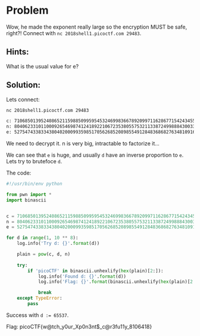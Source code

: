 # Problem
Wow, he made the exponent really large so the encryption MUST be safe, right?! Connect with ```nc 2018shell1.picoctf.com 29483```.

## Hints:
What is the usual value for e?

## Solution:

Lets connect:
```bash
nc 2018shell1.picoctf.com 29483

c: 71068501395240865211598850995954532469983667892099711628677154243455405122931072721119738215309054193221709066475822042997359534918793317236419479097866100354303830564725116895461835375221952004338385360887226154983639672871378581776557455890166428446239818509889539035556409631811811080075095838208846718522
n: 80406233101100092654698741241892210672353805575321133872499888430033338539859494339026271959947530626150072263016729160982521938813390303192441974218959166855452030444213131331939519294441352266808865972081359606505601237416482629956476601422636894484120695066236314520059661115549462601433866899578149708341
e: 52754743383343804020009935985170562685208985549128483686827634810916024900062840793502764362204310075130490520430540567817987714528235495170236850167707164486694312986602006048524098956440940581715537128469438914080410245540041303417523880320216227022460121926785543691100961001154947781190797499404045453973
```

We need to decrypt it. n is very big, intractable to factorize it...

We can see that ```e``` is huge, and usually ```d``` have an inverse proportion to ```e```. Lets try to brutefoce ```d```.

The code:
```python
#!/usr/bin/env python

from pwn import *
import binascii


c = 71068501395240865211598850995954532469983667892099711628677154243455405122931072721119738215309054193221709066475822042997359534918793317236419479097866100354303830564725116895461835375221952004338385360887226154983639672871378581776557455890166428446239818509889539035556409631811811080075095838208846718522
n = 80406233101100092654698741241892210672353805575321133872499888430033338539859494339026271959947530626150072263016729160982521938813390303192441974218959166855452030444213131331939519294441352266808865972081359606505601237416482629956476601422636894484120695066236314520059661115549462601433866899578149708341
e = 52754743383343804020009935985170562685208985549128483686827634810916024900062840793502764362204310075130490520430540567817987714528235495170236850167707164486694312986602006048524098956440940581715537128469438914080410245540041303417523880320216227022460121926785543691100961001154947781190797499404045453973

for d in range(1, 10 ** 8):
	log.info('Try d: {}'.format(d))

	plain = pow(c, d, n)
	
	try:
		if 'picoCTF' in binascii.unhexlify(hex(plain)[2:]):
			log.info('Found d: {}'.format(d))
			log.info('Flag: {}'.format(binascii.unhexlify(hex(plain)[2:])))

			break
	except TypeError:
		pass
```

Success with ```d := 65537```.

Flag: picoCTF{w@tch_y0ur_Xp0n3nt$_c@r3fu11y_8106418}
